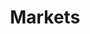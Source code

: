 ---
title: "Markets"
description: ""
image: "images/markets/header-bg.jpg"
keywords: [""]
draft: false
layout: "markets"

table_of_content:
  - title: "Safety and Mission Critical"
    icon: "images/markets/mission.png"
  - title: "Industrial"
    icon: "images/markets/industrial.png"
  - title: "IoT & Embedded"
    icon: "images/services/iot.png"
  - title: "Customer"
    icon: "images/about-us/customer.png"

customer:
  title: "Consumer"
  icon: "images/about-us/customer.png"
  content: |
    Our company offer many products and services that may be considered not only for industrial or commercial usage. I.e. if you have a private network in your house, where you keep valuable private stuff, it would be reasonable to protect it with good firewall, like **[Protectli Vault](https://shop.3mdeb.com/product/protectli-vault/)**, **lpnGate** or Librebox, especially **[flashed](https://shop.3mdeb.com/product/flashing-microcontroller-service/)** with appropriate and secure firmware.

    If you already have such a device, flashing it still is a good idea. It will make your device more stable, secure and even boost its performance.

    You may also be an electronics and microcontrollers enthusiast. In this case you surely be interested in our **[Remote Testing Environment](https://shop.3mdeb.com/product/rte/)** which will provide you a boost in a number of possible ways you can control your devices.

    Assuming you are keen on security and protocols – **[OpenVizsla](https://shop.3mdeb.com/product/openvizsla/)** will open before you the door of USB analyzes and sniffing.

    Interested in what are we doing? Check out our **[Blog](https://blog.3mdeb.com/)** and follow us on **[Twitter](https://twitter.com/3mdeb_com)** and **[Facebook](https://www.facebook.com/3mdeb)**.

    If you have any doubts or questions, please **[contact us](/contact/)** or **[schedule a call](https://calendly.com/3mdeb)**.

    <br>
    
    {{< image src="/images/partners/libretrend.png" alt="libretrend" class="d-block d-md-inline mx-auto" >}}
    {{< image src="/images/partners/protectli.png" alt="protectli" class="d-block d-md-inline mx-auto" >}}


industrial:
  title: "Industrial"
  icon: "images/markets/industrial.png"
  content: |
    Smart Manufacturing or Industry 4.0 are terms often used to refer to the trend of bringing IoT technology to the manufacturing industry. Industry 4.0 enables and supports new scenarios in manufacturing where humans, machines, production lines, software systems, and the products themselves communicate and cooperate with each other in real time to enable decentralized decision making and a self-organized production. 
    
    The basic idea is that devices used in the industry connect cloud using a gateway, exchange data (which may be instructions for the devices), and the cloud communicates with end users via API. An end user may be a person or another device.

  security_and_auditability:
    title: "Security and auditability of **IoT devices**"
    image: "images/markets/cyber-security.jpg"
    content: |
      <b>Our specialty.</b> We put a great emphasis on the professional ethics involved in balancing these IoT considerations. We use a wide range of sophisticated technologies, both server-side and client-side encryption using the most trusted methods, hardware protection and very deep validation of our firmware to make it reliable. We trust in our products because we know what we are doing.

  technologies_used:
    title: "Technologies used **in Industry 4.0**"
    subtitle: "In 3mdeb we mastered a wide range of technologies, that may be (or already are) implemented in modern smart manufacturing, like i.e.:"
    technologies:
    - title: "SWUpdate (which has been chosen to be a part of CIP)"
      image: "images/used-technology/SWUpdate.png"
      link: "http://sbabic.github.io/swupdate"

    - title: "Yocto"
      image: "images/used-technology/yocto.png"
      link: "https://www.yoctoproject.org/community/consultants/"

    - title: "Embedded Linux"
      image: "images/used-technology/linux.png"
      link: "https://elinux.org/Main_Page"
      
    - title: "Docker on ARM platforms"
      image: "images/used-technology/docker.png"
      link: "https://www.docker.com/"

    - title: "Xen"
      image: "images/used-technology/xen.png"
      link: "https://xenproject.org/"
      
    - title: "coreboot"
      image: "images/used-technology/coreboot.png"
      link: "https://www.coreboot.org/consulting.html"

    content: |
      And many, many other Open Source solutions.

  why_choose_3mdeb:
    title: "Why to choose 3mdeb for **Your Industry IoT solutions?**"
    content: |
      When you need your firmware to be each secure, trustworthy, stable and working exactly as you expected – there is no place for experiments. We’re sure of our abilities and knowledge. Check us.


iot_embedded:
  title: "IoT & Embedded"
  icon: "images/services/iot.png"
  content: |
    The Internet of things (IoT) is the extension of Internet connectivity into physical devices and everyday objects. Embedded with electronics, Internet connectivity, and other forms of hardware (such as sensors), these devices can communicate and interact with others over the Internet, and they can be remotely monitored and controlled.

    A growing portion of IoT devices are created for consumer use:

    * **connected vehicles**
    * **home automation**
    * **wearable technology**
    * **connected health**

    Yet, still mostly IoT refers to interconnected sensors, instruments, and other devices networked together with computers’ industrial applications, including, but not limited to manufacturing and energy management.

  our_mission:
    title: "Our **mission**"
    image: "images/markets/aws.png"
    content: |
      3mdeb have decent experience in support IoT companies by creating embedded firmware, that allows the real-time connection, data transfer, online control, and system upgrades. All of that secured with cryptographic keys to ensure You, that none of Your data will be changed or stolen.
      
      We are engaged in AWS IoT development from begging of that service and even used Thing Fabric from 2lementry, which was acquired by Amazon and transformed into AWS IoT. We know all necessary concepts, like Thing Shadow, MQTT and gained enough experience to design a correct system, which lead us to be leaders in embedded systems integration with AWS IoT.

  why_us:
    title: "Why to choose us to <br> **enable Your device in IoT?**"
    image: "images/markets/blur-clear-sky-close-up.jpg"
    content: |
      You can consider us very experienced with AWS IoT.

      * We worked with 2lemetry – acquired by Amazon to build AWS IoT
      * We are Microchip Design Partners – first secure element for AWS IoT Just-In-Time registration was ECC508 with which we worked a lot
      * We know personally both AWS and Microchip architects and managers

      We are focusing on IoT solutions that deal with real business problems and create real business value. Not just connecting stuff for the sake of connecting stuff.

      [Contact us](/contact) if you have a startup or more mature company in the IoT area. We are able to build IoT embedded firmware from scratch, enable all features detailed in a project charter and validate it. If you want to further develop your device, we can provide constant support and [full regression service.](https://cloud.3mdeb.com/index.php/s/ZibPXHjnkHfd7ne)


safety_and_mission_critical:
  title: "Safety and **Mission Critical**"
  icon: "images/markets/mission.png"
  content: |
    A safety-critical system is a system whose failure or malfunction would cause a significant increase in the safety risk for the people and/or environment involved. By [definition](https://www.encyclopedia.com/computing/dictionaries-thesauruses-pictures-and-press-releases/safety-critical-system) a system in which any failure or design error has the potential to lead to loss of life. A great example of such is a software which controls surgery robots or a control system for a chemical manufacturing plant.

    On the contrary, mission-critical systems are systems whose failure may result in the failure of some goal-directed activity. An example of a mission-critical system may be an online banking system, railway/aircraft operating and control system, electric power system, and many other computer systems that will adversely affect business and society when they fail.

    The high price of failure of critical systems means that trusted methods and techniques must be used for development and validation. For critical systems, the costs of verification and validation are usually very high, more than 50% of the total system development costs.

  our_mission:
    title: "Our **mission**"
    image: "images/careers/computer-hands-on-laptop.jpg"
    content: |
      <b>Our specialty</b>. We put a great emphasis on the professional ethics involved in balancing these IoT considerations. We use a wide range of sophisticated technologies, both server-side and client-side encryption using the most trusted methods, hardware protection and very deep validation of our firmware to make it reliable. We trust in our products because we know what we are doing.
    

---